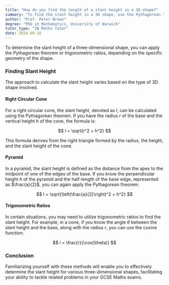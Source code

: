 ```yaml
---
title: "How do you find the length of a slant height in a 3D shape?"
summary: "To find the slant height in a 3D shape, use the Pythagorean theorem or trigonometric ratios, depending on the shape."
author: "Prof. Peter Brown"
degree: "PhD in Mathematics, University of Warwick"
tutor_type: "IB Maths Tutor"
date: 2024-09-16
---
```


To determine the slant height of a three-dimensional shape, you can apply the Pythagorean theorem or trigonometric ratios, depending on the specific geometry of the shape.

### Finding Slant Height

The approach to calculate the slant height varies based on the type of 3D shape involved. 

#### Right Circular Cone

For a right circular cone, the slant height, denoted as $l$, can be calculated using the Pythagorean theorem. If you have the radius $r$ of the base and the vertical height $h$ of the cone, the formula is:

$$
l = \sqrt{r^2 + h^2}
$$

This formula derives from the right triangle formed by the radius, the height, and the slant height of the cone.

#### Pyramid

In a pyramid, the slant height is defined as the distance from the apex to the midpoint of one of the edges of the base. If you know the perpendicular height $h$ of the pyramid and the half-length of the base edge, represented as $\frac{a}{2}$, you can again apply the Pythagorean theorem:

$$
l = \sqrt{\left(\frac{a}{2}\right)^2 + h^2}
$$

#### Trigonometric Ratios

In certain situations, you may need to utilize trigonometric ratios to find the slant height. For example, in a cone, if you know the angle $\theta$ between the slant height and the base, along with the radius $r$, you can use the cosine function:

$$
l = \frac{r}{\cos(\theta)}
$$

### Conclusion

Familiarizing yourself with these methods will enable you to effectively determine the slant height for various three-dimensional shapes, facilitating your ability to tackle related problems in your GCSE Maths exams.
    